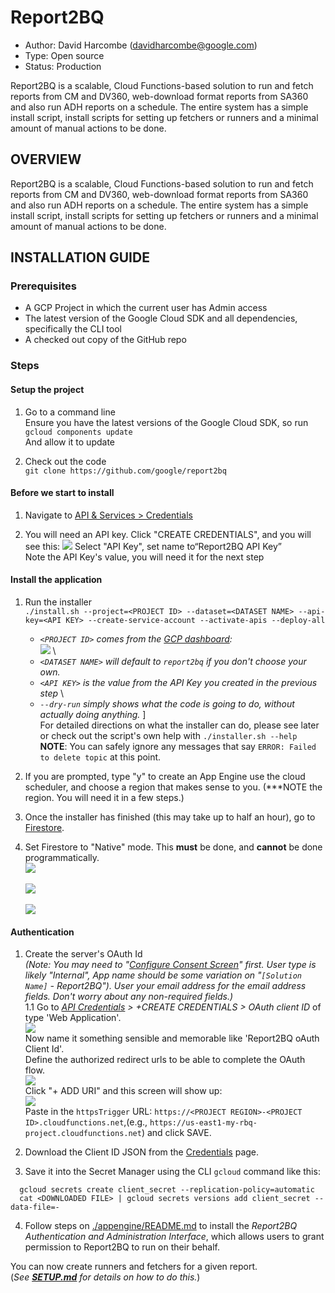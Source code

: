 # Report2BQ

* Author: David Harcombe (davidharcombe@google.com)
* Type: Open source
* Status: Production

Report2BQ is a scalable, Cloud Functions-based solution to run and fetch
reports from CM and DV360, web-download format reports from SA360 and also
run ADH reports on a schedule.
The entire system has a simple install script, install scripts for setting
up fetchers or runners and a minimal amount of manual actions to be done.

## OVERVIEW

Report2BQ is a scalable, Cloud Functions-based solution to run and fetch
reports from CM and DV360, web-download format reports from SA360 and also
run ADH reports on a schedule.
The entire system has a simple install script, install scripts for setting
up fetchers or runners and a minimal amount of manual actions to be done.

## INSTALLATION GUIDE

### Prerequisites

* A GCP Project in which the current user has Admin access
* The latest version of the Google Cloud SDK and all dependencies, specifically
  the CLI tool
* A checked out copy of the GitHub repo

### Steps

#### Setup the project
1. Go to a command line \
Ensure you have the latest versions of the Google Cloud SDK, so run \
`gcloud components update` \
And allow it to update

1. Check out the code \
  `git clone https://github.com/google/report2bq`

#### Before we start to install

1. Navigate to [API & Services > Credentials](https://console.cloud.google.com/apis/credentials)

1. You will need an API key. Click "CREATE CREDENTIALS", and you will see this:
![](screenshots/3a-CreateAPIKey.png)
Select "API Key", set name to“Report2BQ API Key” \
Note the API Key's value, you will need it for the next step

#### Install the application

1. Run the installer \
`./install.sh --project=<PROJECT ID> --dataset=<DATASET NAME> --api-key=<API
KEY> --create-service-account --activate-apis --deploy-all`
   * _`<PROJECT ID>` comes from the [GCP dashboard](https://console.cloud.google.com/home/dashboard):_ \
![](screenshots/1-project_id.png) \
   * _`<DATASET NAME>` will default to `report2bq` if you don't choose your own._
   * _`<API KEY>`  is the value from the API Key you created in the previous step_ \
   * _`--dry-run` simply shows what the code is _going_ to do, without actually doing
 anything._  ] \
For detailed directions on what the installer can do, please see later or check
 out the script's own help with `./installer.sh --help` \
**NOTE**: You can safely ignore any messages that say `ERROR: Failed to delete topic` at this point.
1. If you are prompted, type "y" to create an App Engine use the cloud scheduler, and choose a region  that makes
sense to you. (***NOTE the region. You will need it in a few steps.)

1. Once the installer has finished (this may take up to half an hour), go to [Firestore](https://console.cloud.google.com/firestore/data).

1. Set Firestore to "Native" mode. This **must** be done, and **cannot** be done programmatically. \
![](screenshots/firestore-to-native-mode-0.png)\
\
![](screenshots/firestore-to-native-mode-2.png)\
\
![](screenshots/firestore-to-native-mode-1.png)

#### Authentication

1. Create the server's OAuth Id \
*(Note: You may need to "[Configure Consent Screen](https://console.cloud.google.com/apis/credentials/consent)" first. User type is likely "Internal", App name should be some variation on "`[Solution Name]` - Report2BQ"). User your email address for the email address fields. Don't worry about any non-required fields.)*\
1.1 Go to _[API Credentials](https://console.cloud.google.com/apis/credentials) > +CREATE CREDENTIALS > OAuth client ID_ of type
'Web Application'. \
![](screenshots/4-OAuthClientId.png) \
Now name it something sensible and memorable like 'Report2BQ oAuth Client Id'. \
Define the authorized redirect urls to be able to complete the OAuth flow.\
![](screenshots/6-RedirectURI.png) \
Click "+ ADD URI"  and this screen will show up: \
![](screenshots/7-OAuthRedirectURI.png) \
Paste in the `httpsTrigger` URL: `https://<PROJECT REGION>-<PROJECT ID>.cloudfunctions.net`,(e.g., `https://us-east1-my-rbq-project.cloudfunctions.net`) and click SAVE.

1. Download the Client ID JSON from the [Credentials](https://console.cloud.google.com/apis/credentials) page.
1. Save it into the Secret Manager using the CLI `gcloud` command like this:
  ```
    gcloud secrets create client_secret --replication-policy=automatic
    cat <DOWNLOADED FILE> | gcloud secrets versions add client_secret --data-file=-
  ```
4. Follow steps on [./appengine/README.md](./appengine/README.md) to install the *Report2BQ Authentication and Administration Interface*, which allows users to grant permission to Report2BQ to run on their behalf.

You can now create runners and fetchers for a given report.\
(*See **[SETUP.md](SETUP.md)** for details on how to do this.*)
